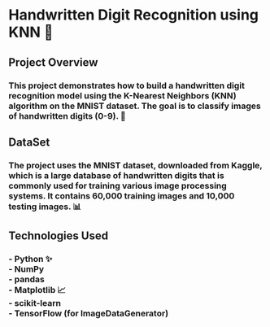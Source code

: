 <h1> <b></b>Handwritten Digit Recognition using KNN </b>👋</h1>
<h2>Project Overview</h2>
<h3>This project demonstrates how to build a handwritten digit recognition model using the K-Nearest Neighbors (KNN) algorithm on the MNIST dataset. The goal is to classify images of handwritten digits (0-9). 🤖</h3>
<h2>DataSet</h2>
<h3>The project uses the MNIST dataset, downloaded from Kaggle, which is a large database of handwritten digits that is commonly used for training various image processing systems. It contains 60,000 training images and 10,000 testing images. 📊
</h3>
<h2>Technologies Used</h2>
<h3>
  - Python ✨<br>
  - NumPy<br>
  - pandas<br>
  - Matplotlib 📈<br>
  - scikit-learn<br>
  - TensorFlow (for ImageDataGenerator)<br>
</h3>
